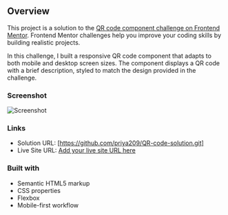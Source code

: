 

## Overview
This project is a solution to the [QR code component challenge on Frontend Mentor](https://www.frontendmentor.io/challenges/qr-code-component-iux_sIO_H). Frontend Mentor challenges help you improve your coding skills by building realistic projects.

In this challenge, I built a responsive QR code component that adapts to both mobile and desktop screen sizes. The component displays a QR code with a brief description, styled to match the design provided in the challenge.

### Screenshot
![Screenshot](./screenshot.png)

### Links
- Solution URL: [https://github.com/priya209/QR-code-solution.git]
- Live Site URL: [Add your live site URL here](#)


### Built with
- Semantic HTML5 markup
- CSS properties
- Flexbox
- Mobile-first workflow
